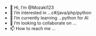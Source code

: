 - 👋 Hi, I’m @Mozaki123
- 👀 I’m interested in ...c#/java/php/python
- 🌱 I’m currently learning ...python for AI
- 💞️ I’m looking to collaborate on ...
- 📫 How to reach me ...

<!---
Mozaki123/Mozaki123 is a ✨ special ✨ repository because its `README.md` (this file) appears on your GitHub profile.
You can click the Preview link to take a look at your changes.
--->
